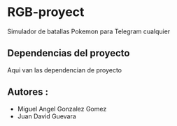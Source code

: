 # RGB-proyect
Simulador de batallas Pokemon para Telegram
cualquier 

## Dependencias del proyecto
Aqui van las dependencian de proyecto


## Autores :

* Miguel Angel Gonzalez Gomez
* Juan David Guevara